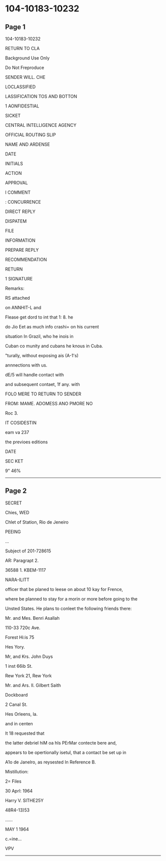 # 104-10183-10232

## Page 1

104-10183-10232

RETURN TO CLA

Background Use Only

Do Not Freproduce

SENDER WILL. CHE

LOCLASSIFIED

LASSIFICATION TOS AND BOTTON

1 AONFIDESTIAL

SICKET

CENTRAL INTELLIGENCE AGENCY

OFFICIAL ROUTING SLIP

NAME AND ARDENSE

DATE

INITIALS

ACTION

APPROVAL

I COMMENT

: CONCURRENCE

DIRECT REPLY

DISPATEM

FILE

INFORMATION

PREPARE REPLY

RECOMMENDATION

RETURN

1 SIGNATURE

Remarks:

RS attached

on ANNHIT-L and

Flease get dord to int that 1: 8. he

do Jio Eet as much info crashi= on his current

situation In Grazil, who he inois in

Cuban co munity and cubans he knous in Cuba.

"turally, without exposing ais (A-1's)

annnections with us.

dE/5 will handle contact with

and subsequent contaet, 1f any. with

FOLO MERE TO RETURN TO SENDER

FROM: MAME. ADOMESS ANO PMORE NO

Roc 3.

IT COSIDESTIN

eam va 237

the previoes editions

DATE

SEC KET

9" 46%

---

## Page 2

SECRET

Chies, WED

Chlet of Station, Rio de Jeneiro

PEEING

...

Subject of 201-728615

AR: Paragrapt 2.

36588 1. KBEM-1117

NARA-ILITT

officer that be planed to leese on about 10 kay for Frence,

where be planned to stay for a morin or more before going to the

Unsted States. He plans to conleet the following friends there:

Mr. and Mes. Benri Asallah

110-33 720c Ave.

Forest Hi:is 75

Hes Yory.

Mr, and Krs. John Duys

1 inst 66ib St.

Rew York 21, Rew York

Mr. and Ars. Il. Gilbert Saith

Dockboard

2 Canal St.

Hes Orleens, la.

and in centen

It 18 requested that

the latter debriel hiM oa hIs PErMar contecte bere and,

appears to be opertionally isetul, that a contact be set up in

A1o de Janelro, as reysested In Reference B.

Mistillution:

2= Files

30 Aprl: 1964

Harry V. SITHE25Y

48R4-13)53

......

MAY 1 1964

c.=ine...

VPV

---


